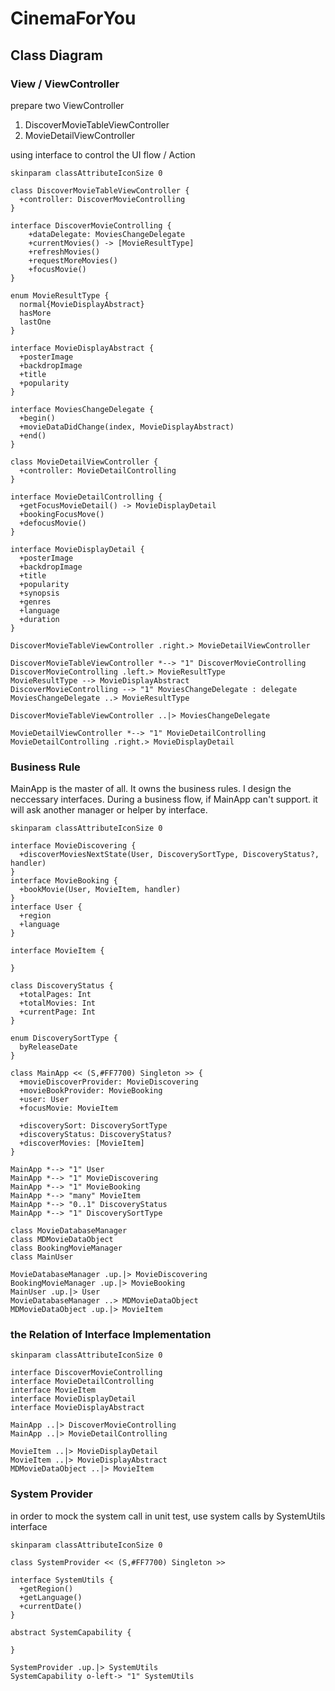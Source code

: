 # CinemaForYou

## Class Diagram

### View / ViewController
prepare two ViewController
1. DiscoverMovieTableViewController
2. MovieDetailViewController

using interface to control the UI flow / Action

```puml
skinparam classAttributeIconSize 0

class DiscoverMovieTableViewController {
  +controller: DiscoverMovieControlling
}

interface DiscoverMovieControlling {
    +dataDelegate: MoviesChangeDelegate
    +currentMovies() -> [MovieResultType]
    +refreshMovies()
    +requestMoreMovies()
    +focusMovie()
}

enum MovieResultType {
  normal{MovieDisplayAbstract}
  hasMore
  lastOne
}

interface MovieDisplayAbstract {
  +posterImage
  +backdropImage
  +title
  +popularity
}

interface MoviesChangeDelegate {
  +begin()
  +movieDataDidChange(index, MovieDisplayAbstract)
  +end()
}

class MovieDetailViewController {
  +controller: MovieDetailControlling
}

interface MovieDetailControlling {
  +getFocusMovieDetail() -> MovieDisplayDetail
  +bookingFocusMove()
  +defocusMovie()
}

interface MovieDisplayDetail {
  +posterImage
  +backdropImage
  +title
  +popularity
  +synopsis
  +genres
  +language
  +duration
}

DiscoverMovieTableViewController .right.> MovieDetailViewController

DiscoverMovieTableViewController *--> "1" DiscoverMovieControlling
DiscoverMovieControlling .left.> MovieResultType
MovieResultType --> MovieDisplayAbstract
DiscoverMovieControlling --> "1" MoviesChangeDelegate : delegate
MoviesChangeDelegate ..> MovieResultType

DiscoverMovieTableViewController ..|> MoviesChangeDelegate

MovieDetailViewController *--> "1" MovieDetailControlling
MovieDetailControlling .right.> MovieDisplayDetail

```

### Business Rule

MainApp is the master of all. It owns the business rules. I design the neccessary interfaces. During a business flow, if MainApp can't support. it will ask another manager or helper by interface.

```puml
skinparam classAttributeIconSize 0

interface MovieDiscovering {
  +discoverMoviesNextState(User, DiscoverySortType, DiscoveryStatus?, handler)
}
interface MovieBooking {
  +bookMovie(User, MovieItem, handler)
}
interface User {
  +region
  +language
}

interface MovieItem {

}

class DiscoveryStatus {
  +totalPages: Int
  +totalMovies: Int
  +currentPage: Int
}

enum DiscoverySortType {
  byReleaseDate
}

class MainApp << (S,#FF7700) Singleton >> {
  +movieDiscoverProvider: MovieDiscovering
  +movieBookProvider: MovieBooking
  +user: User
  +focusMovie: MovieItem

  +discoverySort: DiscoverySortType
  +discoveryStatus: DiscoveryStatus?
  +discoverMovies: [MovieItem]
}

MainApp *--> "1" User
MainApp *--> "1" MovieDiscovering
MainApp *--> "1" MovieBooking
MainApp *--> "many" MovieItem
MainApp *--> "0..1" DiscoveryStatus
MainApp *--> "1" DiscoverySortType

class MovieDatabaseManager
class MDMovieDataObject
class BookingMovieManager
class MainUser

MovieDatabaseManager .up.|> MovieDiscovering
BookingMovieManager .up.|> MovieBooking
MainUser .up.|> User
MovieDatabaseManager ..> MDMovieDataObject
MDMovieDataObject .up.|> MovieItem

```

### the Relation of Interface Implementation

```puml
skinparam classAttributeIconSize 0

interface DiscoverMovieControlling
interface MovieDetailControlling
interface MovieItem
interface MovieDisplayDetail
interface MovieDisplayAbstract

MainApp ..|> DiscoverMovieControlling
MainApp ..|> MovieDetailControlling

MovieItem ..|> MovieDisplayDetail
MovieItem ..|> MovieDisplayAbstract
MDMovieDataObject ..|> MovieItem

```

### System Provider
in order to mock the system call in unit test, use system calls by SystemUtils interface

```puml
skinparam classAttributeIconSize 0

class SystemProvider << (S,#FF7700) Singleton >>

interface SystemUtils {
  +getRegion()
  +getLanguage()
  +currentDate()
}

abstract SystemCapability {

}

SystemProvider .up.|> SystemUtils
SystemCapability o-left-> "1" SystemUtils
```
